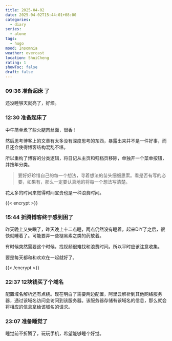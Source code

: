 ```yaml
---
title: 2025-04-02
date: 2025-04-02T15:44:01+08:00
categories:
  - diary
series:
  - alone
tags:
  - hugo
mood: Insomnia
weather: overcast
location: ShuiCheng
rating: 1
showToc: false
draft: false
---
```

### 09:36 准备起床 了

还没睡够天就亮了，好烦。

### 12:30 准备起床了

中午简单煮了些火腿肉丝面，很香！

然后思考博客上的文章有太多没有深度思考的东西，暴露出来并不是一件好事，而且还会使得博客结构混乱不堪。

所以重构了博客的分类逻辑，将日记从主页和归档页移除，单独开一个菜单按钮，并按年分类。

> 要好好珍惜自己的每一个想法，寻着想法的苗头细细思索。看是否有写的必要，如果有，那么一定要认真地的将每一个想法写清楚。

花太多的时间来觉得时间宝贵也是一种浪费时间。


{{< encrypt >}}

### 15:44 折腾博客终于感到困了

昨天晚上又失眠了，昨天晚上十二点睡，两点仍然没有睡着，起来DIY了之后，很快就睡着了。可能要弄一些褪黑素之类的药放着。

有时候突然需要这个时候，找视频很难找和浪费时间。所以平时应该注意收集。

要是每天都和和欢欢在一起就好了。

{{< /encrypt >}}


### 22:37 12块钱买了个域名

配置域名解析还有点绕。现在明白了需要两边配置，阿里云解析到其他网络服务器，通过该域名访问会访问到该服务器。该服务器存储有该域名的信息，那么就会将相应的信息拿给该域名的请求。

### 23:07 准备睡觉了

睡觉前不折腾了，玩玩手机，希望能够睡个好觉。
